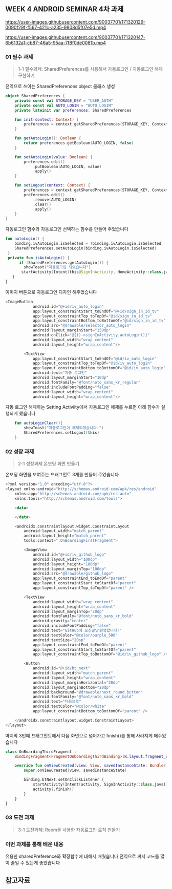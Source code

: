 ## WEEK 4 ANDROID SEMINAR 4차 과제

https://user-images.githubusercontent.com/90037701/171320129-0090f29f-f567-421c-a235-9808d5f07e5d.mp4

https://user-images.githubusercontent.com/90037701/171320147-6b6132a1-cb87-46a5-95aa-7f8f0de0081b.mp4

### 01 필수 과제

> 1-1 필수과제: SharedPreferences를 사용해서 자동로그인 / 자동로그인 해제 구현하기

전역으로 쓰이는 SharedPreferences object 클래스 생성

```kotlin
object SharedPreferences {
    private const val STORAGE_KEY = "USER_AUTH"
    private const val AUTO_LOGIN = "AUTO_LOGIN"
    private lateinit var preferences: SharedPreferences

    fun init(context: Context) {
        preferences = context.getSharedPreferences(STORAGE_KEY, Context.MODE_PRIVATE)
    }

    fun getAutoLogin(): Boolean {
        return preferences.getBoolean(AUTO_LOGIN, false)
    }

    fun setAutoLogin(value: Boolean) {
        preferences.edit()
            .putBoolean(AUTO_LOGIN, value)
            .apply()
    }

    fun setLogout(context: Context) {
        preferences = context.getSharedPreferences(STORAGE_KEY, Context.MODE_PRIVATE)
        preferences.edit()
            .remove(AUTO_LOGIN)
            .clear()
            .apply()
    }
}
```

자동로그인 함수와 자동로그인 선택하는 함수를 만들어 주었습니다

```kotlin
fun autoLogin() {
    binding.ivAutoLogin.isSelected = !binding.ivAutoLogin.isSelected
    SharedPreferences.setAutoLogin(binding.ivAutoLogin.isSelected)
 }
 private fun isAutoLogin() {
      if (SharedPreferences.getAutoLogin()) {
        showToast("자동로그인 되었습니다")
       startActivity(Intent(this@SignInActivity, HomeActivity::class.java))
   }
}
```

이미지 버튼으로 자동로그인 디자인 해주었습니다

```kotlin
<ImageButton
            android:id="@+id/iv_auto_login"
            app:layout_constraintStart_toEndOf="@+id/sign_in_id_tv"
            app:layout_constraintTop_toTopOf="@id/sign_in_id_tv"
            app:layout_constraintBottom_toBottomOf="@id/sign_in_id_tv"
            android:src="@drawable/selector_auto_login"
            android:layout_marginStart="150dp"
            android:onClick="@{()->signInActivity.autoLogin()}"
            android:layout_width="wrap_content"
            android:layout_height="wrap_content"/>

        <TextView
            app:layout_constraintStart_toEndOf="@id/iv_auto_login"
            app:layout_constraintTop_toTopOf="@id/iv_auto_login"
            app:layout_constraintBottom_toBottomOf="@id/iv_auto_login"
            android:text="자동 로그인"
            android:layout_marginStart="10dp"
            android:fontFamily="@font/noto_sans_kr_regular"
            android:includeFontPadding="false"
            android:layout_width="wrap_content"
            android:layout_height="wrap_content"/>
```

자동 로그인 해제하는 Setting Activiity에서 자동로그인 해제를 누르면 아래 함수가 실행되게 했습니다

```kotlin
    fun autoLoginClear(){
        showToast("자동로그인이 해제되었습니다.")
        SharedPreferences.setLogout(this)
    }
```

### 02 성장 과제

> 2-1 성장과제 온보딩 화면 만들기

온보딩 화면을 보여주는 프래그먼트 3개를 만들어 주었습니다

```kotlin
<?xml version="1.0" encoding="utf-8"?>
<layout xmlns:android="http://schemas.android.com/apk/res/android"
    xmlns:app="http://schemas.android.com/apk/res-auto"
    xmlns:tools="http://schemas.android.com/tools">

    <data>

    </data>

    <androidx.constraintlayout.widget.ConstraintLayout
        android:layout_width="match_parent"
        android:layout_height="match_parent"
        tools:context=".OnBoardingFirstFragment">

        <ImageView
            android:id="@+id/iv_github_logo"
            android:layout_width="100dp"
            android:layout_height="100dp"
            android:layout_marginTop="100dp"
            android:src="@drawable/github_logo"
            app:layout_constraintEnd_toEndOf="parent"
            app:layout_constraintStart_toStartOf="parent"
            app:layout_constraintTop_toTopOf="parent" />

        <TextView
            android:layout_width="wrap_content"
            android:layout_height="wrap_content"
            android:layout_marginTop="20dp"
            android:fontFamily="@font/noto_sans_kr_bold"
            android:gravity="center"
            android:includeFontPadding="false"
            android:text="GitHub에 오신걸\n환영합니다!"
            android:textColor="@color/purple_500"
            android:textSize="20sp"
            app:layout_constraintEnd_toEndOf="parent"
            app:layout_constraintStart_toStartOf="parent"
            app:layout_constraintTop_toBottomOf="@id/iv_github_logo" />

        <Button
            android:id="@+id/bt_next"
            android:layout_width="match_parent"
            android:layout_height="wrap_content"
            android:layout_marginHorizontal="20dp"
            android:layout_marginBottom="20dp"
            android:background="@drawable/next_round_button"
            android:fontFamily="@font/noto_sans_kr_bold"
            android:text="다음으로"
            android:textColor="@color/white"
            app:layout_constraintBottom_toBottomOf="parent" />

    </androidx.constraintlayout.widget.ConstraintLayout>
</layout>
```

마지막 3번째 프래그먼트에서 다음 화면으로 넘어가고 finish()를 통해 사라지게 해주었습니다

```kotlin
class OnBoardingThirdFragment :
    BindingFragment<FragmentOnboardingThirdBinding>(R.layout.fragment_onboarding_third) {

    override fun onViewCreated(view: View, savedInstanceState: Bundle?) {
        super.onViewCreated(view, savedInstanceState)

        binding.btNext.setOnClickListener {
            startActivity(Intent(activity, SignInActivity::class.java))
            activity?.finish()
        }
    }
}
```

### 03 도전 과제

> 3-1 도전과제: Room을 사용한 자동로그인 로직 만들기

### 이번 과제를 통해 배운 내용

유용한 sharedPreference와 확장함수에 대해서 배웠습니다
전역으로 써서 코드를 많이 줄일 수 있는게 좋았습니다

## __참고자료__
       
